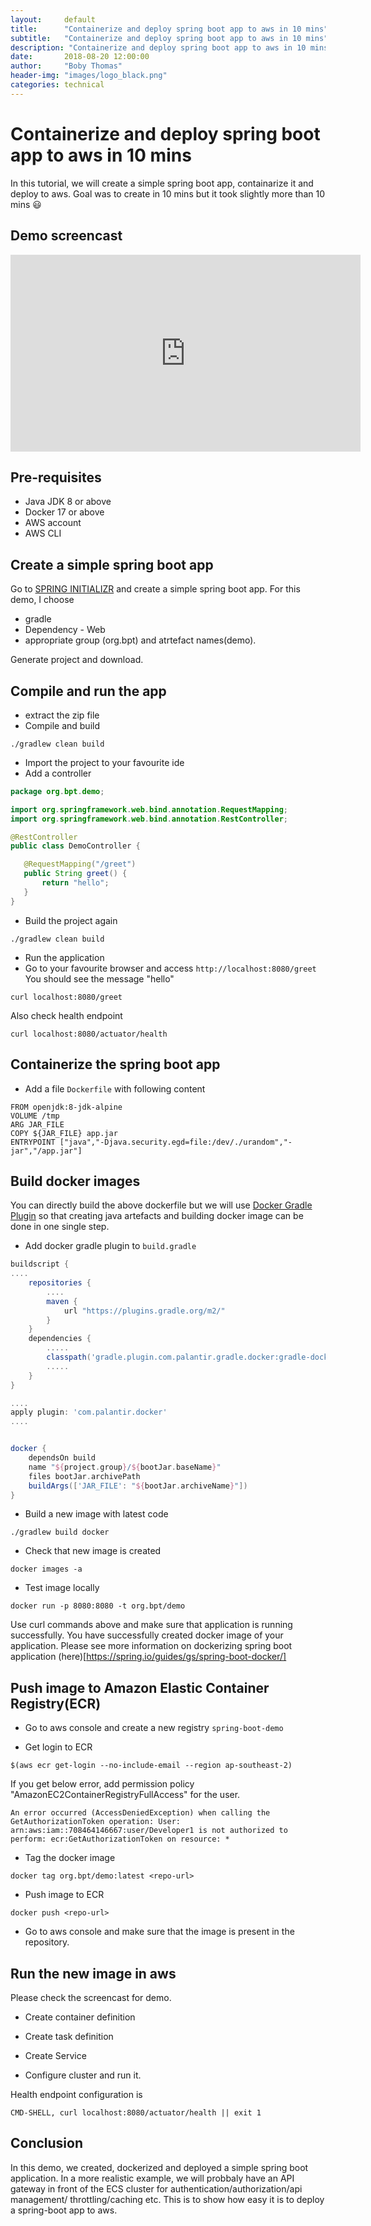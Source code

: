```yaml
---
layout:     default
title:      "Containerize and deploy spring boot app to aws in 10 mins"
subtitle:   "Containerize and deploy spring boot app to aws in 10 mins"
description: "Containerize and deploy spring boot app to aws in 10 mins"
date:       2018-08-20 12:00:00
author:     "Boby Thomas"
header-img: "images/logo_black.png"
categories: technical
---
```



# Containerize and deploy spring boot app to aws in 10 mins
In this tutorial, we will create a simple spring boot app, containarize it and deploy to aws. Goal was to create in 10 mins but it took slightly more than 10 mins :smiley:
## Demo screencast
<iframe width="560" height="315" src="https://www.youtube.com/embed/j-gWUiIimoU" frameborder="0" allow="autoplay; encrypted-media" allowfullscreen></iframe>

## Pre-requisites
 - Java JDK 8 or above
 - Docker 17 or above
 - AWS account 
 - AWS CLI

## Create a simple spring boot app
Go to [SPRING INITIALIZR](https://start.spring.io/) and create a simple spring boot app. 
For this demo, I choose
 - gradle
 - Dependency - Web
 - appropriate group (org.bpt) and atrtefact names(demo). 

 Generate project and download.

## Compile and run the app 
 - extract the zip file
 - Compile and build
 
 ```shell
 ./gradlew clean build
 ```
 - Import the project to your favourite ide
 - Add a controller

 ```java
package org.bpt.demo;

import org.springframework.web.bind.annotation.RequestMapping;
import org.springframework.web.bind.annotation.RestController;

@RestController
public class DemoController {

    @RequestMapping("/greet")
    public String greet() {
        return "hello";
    }
}

 ```
 - Build the project again

```
./gradlew clean build
```
 - Run the application
 - Go to your favourite browser and access `http://localhost:8080/greet` You should see the message "hello"


```
curl localhost:8080/greet
```
Also check health endpoint

```
curl localhost:8080/actuator/health
```


## Containerize the spring boot app

 - Add a file `Dockerfile` with following content

```
FROM openjdk:8-jdk-alpine
VOLUME /tmp
ARG JAR_FILE
COPY ${JAR_FILE} app.jar
ENTRYPOINT ["java","-Djava.security.egd=file:/dev/./urandom","-jar","/app.jar"]

```

## Build docker images

You can directly build the above dockerfile but we will use [Docker Gradle Plugin](https://github.com/palantir/gradle-docker) so that creating java artefacts and building docker image can be done in one single step.



- Add docker gradle plugin to `build.gradle`

```groovy
buildscript {
....
	repositories {
        ....
		maven {
			url "https://plugins.gradle.org/m2/"
		}
	}
	dependencies {
        .....
		classpath('gradle.plugin.com.palantir.gradle.docker:gradle-docker:0.13.0')
        .....
	}
}

....
apply plugin: 'com.palantir.docker'
....


docker {
	dependsOn build
	name "${project.group}/${bootJar.baseName}"
	files bootJar.archivePath
	buildArgs(['JAR_FILE': "${bootJar.archiveName}"])
}


```
- Build a new image with latest code

```
./gradlew build docker
```

- Check that new image is created

```
docker images -a
```

- Test image locally

```
docker run -p 8080:8080 -t org.bpt/demo
```

Use curl commands above and make sure that application is running successfully. You have successfully created docker image of your application.
Please see more information on dockerizing spring boot application (here)[https://spring.io/guides/gs/spring-boot-docker/]

## Push image to Amazon Elastic Container Registry(ECR)

- Go to aws console and create a new registry ```spring-boot-demo```

- Get login to ECR

```
$(aws ecr get-login --no-include-email --region ap-southeast-2)
```


If you get below error, add permission policy "AmazonEC2ContainerRegistryFullAccess" for the user.

```
An error occurred (AccessDeniedException) when calling the GetAuthorizationToken operation: User: arn:aws:iam::708464146667:user/Developer1 is not authorized to perform: ecr:GetAuthorizationToken on resource: *
```

- Tag the docker image

```
docker tag org.bpt/demo:latest <repo-url>
```

- Push image to ECR

```
docker push <repo-url>
```

- Go to aws console and make sure that the image is present in the repository.

## Run the new image in aws

Please check the screencast for demo.

- Create container definition

- Create task definition

- Create Service

- Configure cluster and run it.

Health endpoint configuration is 

```
CMD-SHELL, curl localhost:8080/actuator/health || exit 1
```

## Conclusion
In this demo, we created, dockerized and deployed a simple spring boot application. In a more realistic example, we will probbaly have an API gateway in front of the ECS cluster for authentication/authorization/api management/ throttling/caching etc. This is to show how easy it is to deploy a spring-boot app to aws.
